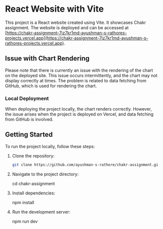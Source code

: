 # React Website with Vite

This project is a React website created using Vite. It showcases Chakr assignment. The website is deployed and can be accessed at [https://chakr-assignment-7jz7kr1md-ayushman-s-rathores-projects.vercel.app](https://chakr-assignment-7jz7kr1md-ayushman-s-rathores-projects.vercel.app).

## Issue with Chart Rendering

Please note that there is currently an issue with the rendering of the chart on the deployed site. This issue occurs intermittently, and the chart may not display correctly at times. The problem is related to data fetching from GitHub, which is used for rendering the chart.

### Local Deployment

When deploying the project locally, the chart renders correctly. However, the issue arises when the project is deployed on Vercel, and data fetching from GitHub is involved.

## Getting Started

To run the project locally, follow these steps:

1. Clone the repository:

   ```bash
   git clone https://github.com/ayushman-s-rathore/chakr-assignment.git

2. Navigate to the project directory:
    
    cd chakr-assignment

3. Install dependencies:

    npm install

4. Run the development server:

    npm run dev



